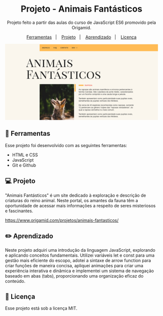 <h1 align="center"> Projeto - Animais Fantásticos </h1>

<p align="center">
Projeto feito a partir das aulas do curso de JavaScript ES6 promovido pela Origamid. <br/>
</p>

<p align="center">
  <a href="#-ferramentas">Ferramentas</a>&nbsp;&nbsp;&nbsp;|&nbsp;&nbsp;&nbsp;
  <a href="#-projeto">Projeto</a>&nbsp;&nbsp;&nbsp;|&nbsp;&nbsp;&nbsp;
    <a href="#-layout">Aprendizado</a>&nbsp;&nbsp;&nbsp;|&nbsp;&nbsp;&nbsp;
  <a href="#memo-licença">Licença</a>
</p>

<p align="center">
  <img alt="License" src="https://raw.githubusercontent.com/galmeidabp/animaisfantasticos-origamid/main/img/printtela.png">
</p>

## 🚀 Ferramentas

Esse projeto foi desenvolvido com as seguintes ferramentas:

- HTML e CSS
- JavaScript
- Git e Github

## 💻 Projeto

"Animais Fantásticos" é um site dedicado à exploração e descrição de criaturas do reino animal. Neste portal, os amantes da fauna têm a oportunidade de acessar mais informações a respeito de seres misteriosos e fascinantes. 

https://www.origamid.com/projetos/animais-fantasticos/

## ✏️ Aprendizado

Neste projeto adquiri uma introdução da linguagem JavaScript, explorando e aplicando conceitos fundamentais. Utilizei variáveis let e const para uma gestão mais eficiente do escopo, adotei a sintaxe de arrow function para criar funções de maneira concisa, apliquei animações para criar uma experiência interativa e dinâmica e implementei um sistema de navegação baseado em abas (tabs), proporcionando uma organização eficaz do conteúdo.

## :memo: Licença

Esse projeto está sob a licença MIT.
